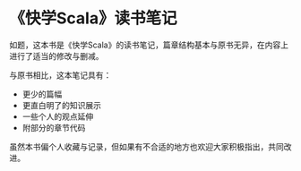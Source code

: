 # 《快学Scala》读书笔记

如题，这本书是《快学Scala》的读书笔记，篇章结构基本与原书无异，在内容上进行了适当的修改与删减。

与原书相比，这本笔记具有：

* 更少的篇幅
* 更直白明了的知识展示
* 一些个人的观点延伸
* 附部分的章节代码

虽然本书偏个人收藏与记录，但如果有不合适的地方也欢迎大家积极指出，共同改进。

